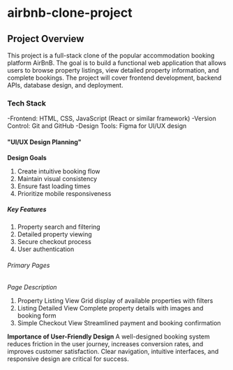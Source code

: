 # airbnb-clone-project

## Project Overview

This project is a full-stack clone of the popular accommodation booking platform AirBnB. The goal is to build a functional web application that allows users to browse property listings, view detailed property information, and complete bookings. The project will cover frontend development, backend APIs, database design, and deployment.

### Tech Stack

-Frontend: HTML, CSS, JavaScript (React or similar framework)
-Version Control: Git and GitHub
-Design Tools: Figma for UI/UX design

#### "UI/UX Design Planning" 

**Design Goals**

1. Create intuitive booking flow
2. Maintain visual consistency
3. Ensure fast loading times
4. Prioritize mobile responsiveness

##### Key Features

1. Property search and filtering
2. Detailed property viewing
3. Secure checkout process
4. User authentication

###### Primary Pages

*Page	Description*

1. Property Listing View	Grid display of available properties with filters
2. Listing Detailed View	Complete property details with images and booking form
3. Simple Checkout View	Streamlined payment and booking confirmation

**Importance of User-Friendly Design**
A well-designed booking system reduces friction in the user journey, increases conversion rates, and improves customer satisfaction. Clear navigation, intuitive interfaces, and responsive design are critical for success.

